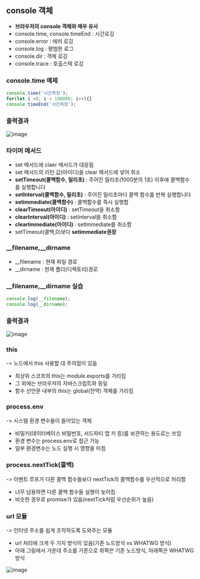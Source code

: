## console 객체
- **브라우저의 console 객체와 매우 유사**
- console.time, console.timeEnd : 시간로깅
- console.error : 에러 로깅
- console.log : 평범한 로그
- console.dir : 객체 로깅
- console.trace : 호출스택 로깅

### console.time 예제
```js
console.time('시간측정');
for(let i =0; i < 100000; i++){}
console.timeEnd('시간측정');
```

### 출력결과
![image](https://user-images.githubusercontent.com/82345970/171073567-bb5c5e2c-13df-4b0c-9bf8-e16d61cb937c.png)

### 타이머 메서드
- set 메서드에 claer 메서드가 대응됨
- set 메서드의 리턴 값(아이디)을 clear 메서드에 넣어 취소
- **setTimeout(콜백함수, 밀리초)** : 주어진 밀리초(1000분의 1초) 이후에 콜백함수를 실행합니다
- **setInterval(콜백함수, 밀리초)** : 주어진 밀리초마다 콜백 함수를 반복 실행합니다
- **setimmediate(콜백함수)** : 콜백함수를 즉시 실행함
- **clearTimeout(아이디)** : setTimeout을 취소함
- **clearInterval(아이디)** : setInterval을 취소함
- **clearImmediate(아이디)** : setImmediate를 취소함
- setTimeout(콜백,0)보다 **setimmediate권장**

### \_\_filename,\_\_dirname
- \_\_filename : 현재 파일 경로
- \_\_dirname : 현재 폴더(디렉토리)경로

### \_\_filename,\_\_dirname 실습
```js
console.log(__filename);
console.log(__dirname);
```

### 출력결과
![image](https://user-images.githubusercontent.com/82345970/171075446-66f01cef-0165-45fd-8317-57561110eabb.png)

### this
-> 노드에서 this 사용할 대 주의점이 있음
- 최상위 스코프의 this는 module.exports를 가리킴
- 그 외에는 브라우저의 자바스크립트와 동일
- 함수 선언문 내부의 this는 global(전역) 객체를 가리킴

### process.env
-> 시스템 환경 변수들이 들어있는 객체
- 비밀키(데이터베이스 비밀번호, 서드파티 앱 키 등)를 보관하는 용도로는 쓰임
- 환경 변수는 process.env로 접근 가능
- 일부 환경변수는 노드 실행 시 영향을 미침

### process.nextTick(콜백)
-> 이벤트 루프가 다른 콜백 함수들보다 nextTick의 콜백함수를 우선적으로 처리함
- 너무 남용하면 다른 콜백 함수들 실행이 늦어짐
- 비슷한 경우로 promise가 있음(nextTick처럼 우선순위가 높음)

### url 모듈
-> 인터넷 주소를 쉽게 조작하도록 도와주는 모듈
- url 처리에 크게 두 가지 방식이 있음(기존 노드방식 vs WHATWG 방식)
- 아래 그림에서 가운데 주소를 기준으로 위쪽은 기존 노드방식, 아래쪽은 WHATWG방식

![image](https://user-images.githubusercontent.com/82345970/171084714-e0af6dc8-264d-4694-a267-c973052faeed.png)


